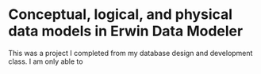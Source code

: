# Conceptual, logical, and physical data models in Erwin Data Modeler

This was a project I completed from my database design and development class. I am only able to 
